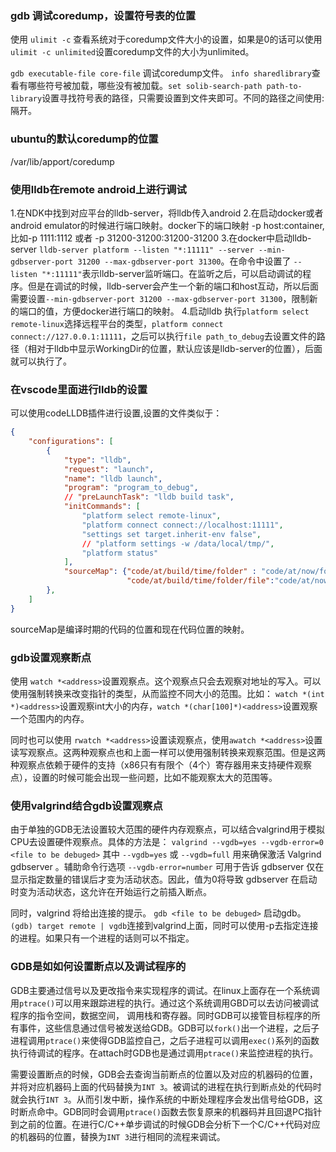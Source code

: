 ### gdb 调试coredump，设置符号表的位置
使用 `ulimit -c` 查看系统对于coredump文件大小的设置，如果是0的话可以使用 `ulimit -c unlimited`设置coredump文件的大小为unlimited。

`gdb executable-file core-file` 调试coredump文件。 `info sharedlibrary`查看有哪些符号被加载，哪些没有被加载。`set solib-search-path path-to-library`设置寻找符号表的路径，只需要设置到文件夹即可。不同的路径之间使用:隔开。

### ubuntu的默认coredump的位置
/var/lib/apport/coredump

### 使用lldb在remote android上进行调试
1.在NDK中找到对应平台的lldb-server，将lldb传入android
2.在启动docker或者android emulator的时候进行端口映射。docker下的端口映射 -p host:container,比如-p 1111:1112 或者 -p 31200-31200:31200-31200
3.在docker中启动lldb-server `lldb-server platform --listen "*:11111" --server --min-gdbserver-port 31200 --max-gdbserver-port 31300`。在命令中设置了 `--listen "*:11111"`表示lldb-server监听端口。在监听之后，可以启动调试的程序。但是在调试的时候，lldb-server会产生一个新的端口和host互动，所以后面需要设置`--min-gdbserver-port 31200 --max-gdbserver-port 31300`，限制新的端口的值，方便docker进行端口的映射。
4.启动lldb 执行`platform select remote-linux`选择远程平台的类型，`platform connect connect://127.0.0.1:11111`，之后可以执行`file path_to_debug`去设置文件的路径（相对于lldb中显示WorkingDir的位置，默认应该是lldb-server的位置），后面就可以执行了。

### 在vscode里面进行lldb的设置
可以使用codeLLDB插件进行设置,设置的文件类似于：
```json
{
    "configurations": [
        {
            "type": "lldb",
            "request": "launch",
            "name": "lldb launch",
            "program": "program_to_debug",
            // "preLaunchTask": "lldb build task",
            "initCommands": [
                "platform select remote-linux",
                "platform connect connect://localhost:11111",
                "settings set target.inherit-env false",
                // "platform settings -w /data/local/tmp/",
                "platform status"
            ],
            "sourceMap": {"code/at/build/time/folder" : "code/at/now/folder",
                          "code/at/build/time/folder/file":"code/at/now/file"}
        },
    ]
}
```
sourceMap是编译时期的代码的位置和现在代码位置的映射。

### gdb设置观察断点
使用 `watch *<address>`设置观察点。这个观察点只会去观察对地址的写入。可以使用强制转换来改变指针的类型，从而监控不同大小的范围。比如：
`watch *(int *)<address>`设置观察int大小的内存，`watch *(char[100]*)<address>`设置观察一个范围内的内存。

同时也可以使用 `rwatch *<address>`设置读观察点，使用`awatch *<address>`设置读写观察点。这两种观察点也和上面一样可以使用强制转换来观察范围。但是这两种观察点依赖于硬件的支持（x86只有有限个（4个）寄存器用来支持硬件观察点），设置的时候可能会出现一些问题，比如不能观察太大的范围等。

### 使用valgrind结合gdb设置观察点
由于单独的GDB无法设置较大范围的硬件内存观察点，可以结合valgrind用于模拟CPU去设置硬件观察点。具体的方法是：
`valgrind --vgdb=yes --vgdb-error=0 <file to be debuged>`
其中 `--vgdb=yes` 或 `--vgdb=full` 用来确保激活 Valgrind gdbserver 。辅助命令行选项 `--vgdb-error=number` 可用于告诉 gdbserver 仅在显示指定数量的错误后才变为活动状态。因此，值为0将导致 gdbserver 在启动时变为活动状态，这允许在开始运行之前插入断点。

同时，valgrind 将给出连接的提示。
`gdb <file to be debuged>` 启动gdb。 `(gdb) target remote | vgdb`连接到valgrind上面，同时可以使用-p去指定连接的进程。如果只有一个进程的话则可以不指定。

### GDB是如如何设置断点以及调试程序的
GDB主要通过信号以及更改指令来实现程序的调试。在linux上面存在一个系统调用`ptrace()`可以用来跟踪进程的执行。通过这个系统调用GBD可以去访问被调试程序的指令空间，数据空间， 调用栈和寄存器。同时GDB可以接管目标程序的所有事件，这些信息通过信号被发送给GDB。GDB可以`fork()`出一个进程，之后子进程调用`ptrace()`来使得GDB监控自己，之后子进程可以调用`exec()`系列的函数执行待调试的程序。在attach时GDB也是通过调用`ptrace()`来监控进程的执行。

需要设置断点的时候，GDB会去查询当前断点的位置以及对应的机器码的位置，并将对应机器码上面的代码替换为`INT 3`。被调试的进程在执行到断点处的代码时就会执行`INT 3`。从而引发中断，操作系统的中断处理程序会发出信号给GDB，这时断点命中。GDB同时会调用`ptrace()`函数去恢复原来的机器码并且回退PC指针到之前的位置。在进行C/C++单步调试的时候GDB会分析下一个C/C++代码对应的机器码的位置，替换为`INT 3`进行相同的流程来调试。